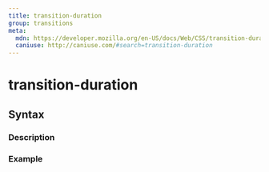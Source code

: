 ```yaml
---
title: transition-duration
group: transitions
meta:
  mdn: https://developer.mozilla.org/en-US/docs/Web/CSS/transition-duration
  caniuse: http://caniuse.com/#search=transition-duration
---
```


# transition-duration
<!--- Introduction for transition-duration, keep it brief and set the overall context -->

## Syntax
<!--- Introduce the various syntax for transition-duration -->

### Description
<!--- For each major section of syntax, provide a description explaining its usage further -->

### Example
<!--- Provide code examples for the syntax block you're currently describing -->